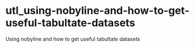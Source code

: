 # utl_using-nobyline-and-how-to-get-useful-tabultate-datasets
Using nobyline and how to get useful tabultate datasets 
